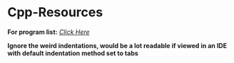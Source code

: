 # **Cpp-Resources**
**For program list:** [*Click Here*](Program%20List/List.txt)

**Ignore the weird indentations, would be a lot readable if viewed in an IDE with default indentation method set to tabs**
